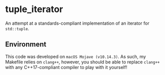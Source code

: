 # tuple_iterator
An attempt at a standards-compliant implementation of an iterator for `std::tuple`.

## Environment
This code was developed on `macOS Mojave (v10.14.3)`. As such, my Makefile relies on `clang++`, however, you should be able to replace `clang++` with any C++17-compliant compiler to play with it yourself!
